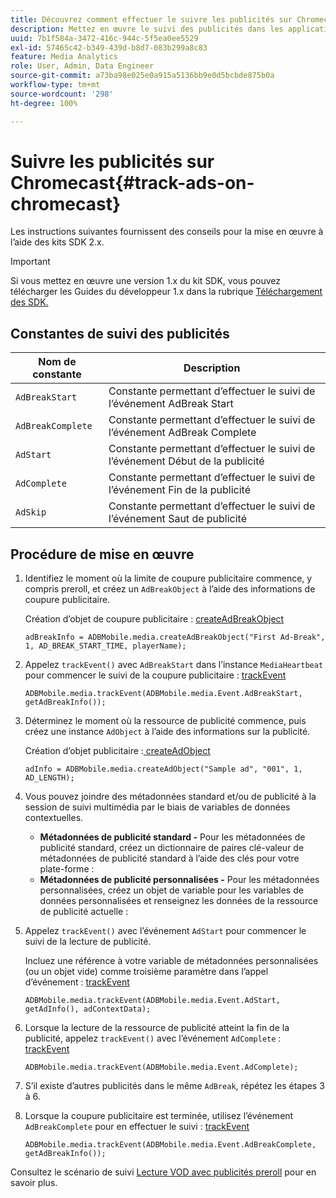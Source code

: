 ```yaml
---
title: Découvrez comment effectuer le suivre les publicités sur Chromecast
description: Mettez en œuvre le suivi des publicités dans les applications Chromecast à l’aide du SDK Media.
uuid: 7b1f584a-3472-416c-944c-5f5ea0ee5529
exl-id: 57465c42-b349-439d-b8d7-083b299a8c83
feature: Media Analytics
role: User, Admin, Data Engineer
source-git-commit: a73ba98e025e0a915a5136bb9e0d5bcbde875b0a
workflow-type: tm+mt
source-wordcount: '298'
ht-degree: 100%

---
```


# Suivre les publicités sur Chromecast{#track-ads-on-chromecast}

Les instructions suivantes fournissent des conseils pour la mise en œuvre à l’aide des kits SDK 2.x.

>[!IMPORTANT]
>
>Si vous mettez en œuvre une version 1.x du kit SDK, vous pouvez télécharger les Guides du développeur 1.x dans la rubrique [Téléchargement des SDK.](/help/getting-started/download-sdks.md)

## Constantes de suivi des publicités

| Nom de constante | Description   |
|---|---|
| `AdBreakStart` | Constante permettant d’effectuer le suivi de l’événement AdBreak Start |
| `AdBreakComplete` | Constante permettant d’effectuer le suivi de l’événement AdBreak Complete |
| `AdStart` | Constante permettant d’effectuer le suivi de l’événement Début de la publicité |
| `AdComplete` | Constante permettant d’effectuer le suivi de l’événement Fin de la publicité |
| `AdSkip` | Constante permettant d’effectuer le suivi de l’événement Saut de publicité |

## Procédure de mise en œuvre

1. Identifiez le moment où la limite de coupure publicitaire commence, y compris preroll, et créez un `AdBreakObject` à l’aide des informations de coupure publicitaire.

   Création d’objet de coupure publicitaire : [createAdBreakObject](https://adobe-marketing-cloud.github.io/media-sdks/reference/chromecast/ADBMobile.media.html#.createAdBreakObject)

   ```
   adBreakInfo = ADBMobile.media.createAdBreakObject("First Ad-Break", 1, AD_BREAK_START_TIME, playerName);
   ```

1. Appelez `trackEvent()` avec `AdBreakStart` dans l’instance `MediaHeartbeat` pour commencer le suivi de la coupure publicitaire : [trackEvent](https://adobe-marketing-cloud.github.io/media-sdks/reference/chromecast/ADBMobile.media.html#.trackEvent)

   ```
   ADBMobile.media.trackEvent(ADBMobile.media.Event.AdBreakStart, getAdBreakInfo());
   ```

1. Déterminez le moment où la ressource de publicité commence, puis créez une instance `AdObject` à l’aide des informations sur la publicité.

   Création d’objet publicitaire :[ createAdObject](https://adobe-marketing-cloud.github.io/media-sdks/reference/chromecast/ADBMobile.media.html#.createAdObject)

   ```
   adInfo = ADBMobile.media.createAdObject("Sample ad", "001", 1, AD_LENGTH);
   ```

1. Vous pouvez joindre des métadonnées standard et/ou de publicité à la session de suivi multimédia par le biais de variables de données contextuelles.

   * **Métadonnées de publicité standard -** Pour les métadonnées de publicité standard, créez un dictionnaire de paires clé-valeur de métadonnées de publicité standard à l’aide des clés pour votre plate-forme :
   * **Métadonnées de publicité personnalisées -** Pour les métadonnées personnalisées, créez un objet de variable pour les variables de données personnalisées et renseignez les données de la ressource de publicité actuelle :

1. Appelez `trackEvent()` avec l’événement `AdStart` pour commencer le suivi de la lecture de publicité.

   Incluez une référence à votre variable de métadonnées personnalisées (ou un objet vide) comme troisième paramètre dans l’appel d’événement : [trackEvent](https://adobe-marketing-cloud.github.io/media-sdks/reference/chromecast/ADBMobile.media.html#.trackEvent)

   ```
   ADBMobile.media.trackEvent(ADBMobile.media.Event.AdStart, getAdInfo(), adContextData);
   ```

1. Lorsque la lecture de la ressource de publicité atteint la fin de la publicité, appelez `trackEvent()` avec l’événement `AdComplete` : [trackEvent](https://adobe-marketing-cloud.github.io/media-sdks/reference/chromecast/ADBMobile.media.html#.trackEvent)

   ```
   ADBMobile.media.trackEvent(ADBMobile.media.Event.AdComplete);
   ```

1. S’il existe d’autres publicités dans le même `AdBreak`, répétez les étapes 3 à 6.
1. Lorsque la coupure publicitaire est terminée, utilisez l’événement `AdBreakComplete` pour en effectuer le suivi : [trackEvent](https://adobe-marketing-cloud.github.io/media-sdks/reference/chromecast/ADBMobile.media.html#.trackEvent)

   ```
   ADBMobile.media.trackEvent(ADBMobile.media.Event.AdBreakComplete, getAdBreakInfo());
   ```

Consultez le scénario de suivi [Lecture VOD avec publicités preroll](/help/use-cases/tracking-scenarios/vod-preroll-ads.md) pour en savoir plus.

